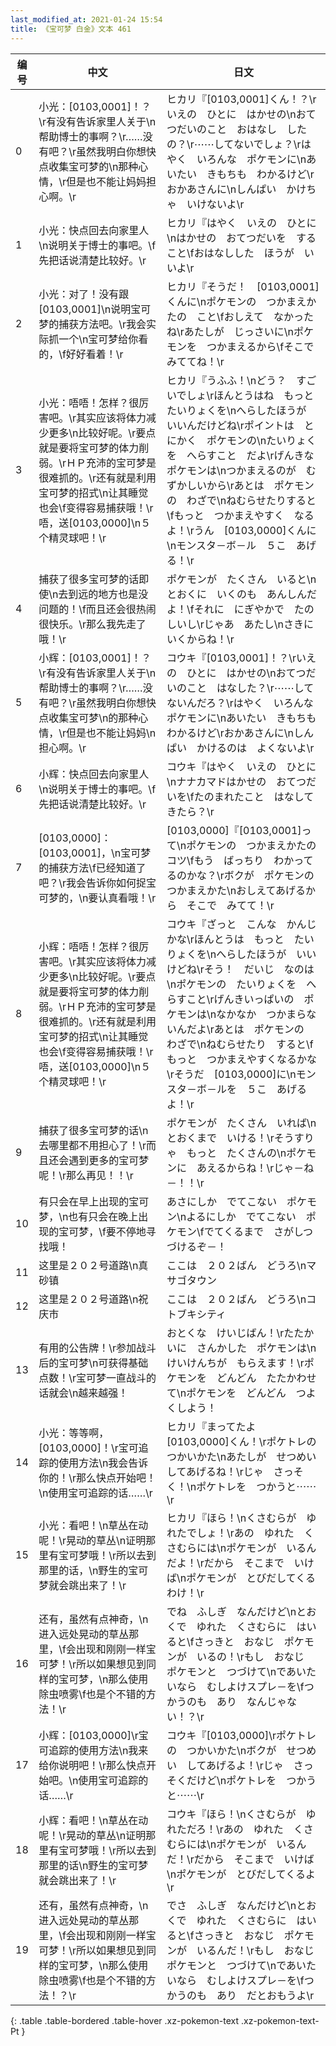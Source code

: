 ```yaml
---
last_modified_at: 2021-01-24 15:54
title: 《宝可梦 白金》文本 461
---
```

| 编号 | 中文 | 日文 |
| ---- | ---- | ---- |
| 0 | 小光：[0103,0001]！？\r有没有告诉家里人关于\n帮助博士的事啊？\r……没有吧？\r虽然我明白你想快点收集宝可梦的\n那种心情，\r但是也不能让妈妈担心啊。\r | ヒカリ『[0103,0001]くん！？\rいえの　ひとに　はかせの\nおてつだいのこと　おはなし　したの？\r⋯⋯してないでしょ？\rはやく　いろんな　ポケモンに\nあいたい　きもちも　わかるけど\rおかあさんに\nしんぱい　かけちゃ　いけないよ\r |
| 1 | 小光：快点回去向家里人\n说明关于博士的事吧。\f先把话说清楚比较好。\r | ヒカリ『はやく　いえの　ひとに\nはかせの　おてつだいを　すること\fおはなしした　ほうが　いいよ\r |
| 2 | 小光：对了！没有跟[0103,0001]\n说明宝可梦的捕获方法吧。\r我会实际抓一个\n宝可梦给你看的，\f好好看着！\r | ヒカリ『そうだ！　[0103,0001]くんに\nポケモンの　つかまえかたの　こと\fおしえて　なかったね\rあたしが　じっさいに\nポケモンを　つかまえるから\fそこで　みててね！\r |
| 3 | 小光：唔唔！怎样？很厉害吧。\r其实应该将体力减少更多\n比较好呢。\r要点就是要将宝可梦的体力削弱。\rＨＰ充沛的宝可梦是很难抓的。\r还有就是利用宝可梦的招式\n让其睡觉也会\f变得容易捕获哦！\r唔，送[0103,0000]\n５个精灵球吧！\r | ヒカリ『うふふ！\nどう？　すごいでしょ\rほんとうはね　もっと　たいりょくを\nへらしたほうが　いいんだけどね\rポイントは　とにかく　ポケモンの\nたいりょくを　へらすこと　だよ\rげんきな　ポケモンは\nつかまえるのが　むずかしいから\rあとは　ポケモンの　わざで\nねむらせたりすると\fもっと　つかまえやすく　なるよ！\rうん　[0103,0000]くんに\nモンスタ－ボ－ル　５こ　あげる！\r |
| 4 | 捕获了很多宝可梦的话即使\n去到远的地方也是没问题的！\f而且还会很热闹很快乐。\r那么我先走了哦！\r | ポケモンが　たくさん　いると\nとおくに　いくのも　あんしんだよ！\fそれに　にぎやかで　たのしいし\rじゃあ　あたし\nさきに　いくからね！\r |
| 5 | 小辉：[0103,0001]！？\r有没有告诉家里人关于\n帮助博士的事啊？\r……没有吧？\r虽然我明白你想快点收集宝可梦\n的那种心情，\r但是也不能让妈妈\n担心啊。\r | コウキ『[0103,0001]！？\rいえの　ひとに　はかせの\nおてつだいのこと　はなした？\r⋯⋯してないんだろ？\rはやく　いろんな　ポケモンに\nあいたい　きもちも　わかるけど\rおかあさんに\nしんぱい　かけるのは　よくないよ\r |
| 6 | 小辉：快点回去向家里人\n说明关于博士的事吧。\f先把话说清楚比较好。\r | コウキ『はやく　いえの　ひとに\nナナカマドはかせの　おてつだいを\fたのまれたこと　はなしてきたら？\r |
| 7 | [0103,0000]：[0103,0001]，\n宝可梦的捕获方法\f已经知道了吧？\r我会告诉你如何捉宝可梦的，\n要认真看哦！\r | [0103,0000]『[0103,0001]って\nポケモンの　つかまえかたの　コツ\fもう　ばっちり　わかってるのかな？\rボクが　ポケモンの　つかまえかた\nおしえてあげるから　そこで　みてて！\r |
| 8 | 小辉：唔唔！怎样？很厉害吧。\r其实应该将体力减少更多\n比较好呢。\r要点就是要将宝可梦的体力削弱。\rＨＰ充沛的宝可梦是很难抓的。\r还有就是利用宝可梦的招式\n让其睡觉也会\f变得容易捕获哦！\r唔，送[0103,0000]\n５个精灵球吧！\r | コウキ『ざっと　こんな　かんじ　かな\rほんとうは　もっと　たいりょくを\nへらしたほうが　いいけどね\rそう！　だいじ　なのは\nポケモンの　たいりょくを　へらすこと\rげんきいっぱいの　ポケモンは\nなかなか　つかまらないんだよ\rあとは　ポケモンの　わざで\nねむらせたり　すると\fもっと　つかまえやすくなるかな\rそうだ　[0103,0000]に\nモンスタ－ボ－ルを　５こ　あげるよ！\r |
| 9 | 捕获了很多宝可梦的话\n去哪里都不用担心了！\r而且还会遇到更多的宝可梦呢！\r那么再见！！\r | ポケモンが　たくさん　いれば\nとおくまで　いける！\rそうすりゃ　もっと　たくさんの\nポケモンに　あえるからね！\rじゃ－ね－！！\r |
| 10 | 有只会在早上出现的宝可梦，\n也有只会在晚上出现的宝可梦，\f要不停地寻找哦！ | あさにしか　でてこない　ポケモン\nよるにしか　でてこない　ポケモン\fでてくるまで　さがしつづけるぞ－！ |
| 11 | 这里是２０２号道路\n真砂镇 | ここは　２０２ばん　どうろ\nマサゴタウン |
| 12 | 这里是２０２号道路\n祝庆市 | ここは　２０２ばん　どうろ\nコトブキシティ |
| 13 | 有用的公告牌！\r参加战斗后的宝可梦\n可获得基础点数！\r宝可梦一直战斗的话就会\n越来越强！ | おとくな　けいじばん！\rたたかいに　さんかした　ポケモンは\nけいけんちが　もらえます！\rポケモンを　どんどん　たたかわせて\nポケモンを　どんどん　つよくしよう！ |
| 14 | 小光：等等啊，[0103,0000]！\r宝可追踪的使用方法\n我会告诉你的！\r那么快点开始吧！\n使用宝可追踪的话……\r | ヒカリ『まってたよ　[0103,0000]くん！\rポケトレの　つかいかた\nあたしが　せつめい　してあげるね！\rじゃ　さっそく！\nポケトレを　つかうと⋯⋯\r |
| 15 | 小光：看吧！\n草丛在动呢！\r晃动的草丛\n证明那里有宝可梦哦！\r所以去到那里的话，\n野生的宝可梦就会跳出来了！\r | ヒカリ『ほら！\nくさむらが　ゆれたでしょ！\rあの　ゆれた　くさむらには\nポケモンが　いるんだよ！\rだから　そこまで　いけば\nポケモンが　とびだしてくるわけ！\r |
| 16 | 还有，虽然有点神奇，\n进入远处晃动的草丛那里，\f会出现和刚刚一样宝可梦！\r所以如果想见到同样的宝可梦，\n那么使用除虫喷雾\f也是个不错的方法！\r | でね　ふしぎ　なんだけど\nとおくで　ゆれた　くさむらに　はいると\fさっきと　おなじ　ポケモンが　いるの！\rもし　おなじ　ポケモンと　つづけて\nであいたいなら　むしよけスプレ－を\fつかうのも　あり　なんじゃない！？\r |
| 17 | 小辉：[0103,0000]\r宝可追踪的使用方法\n我来给你说明吧！\r那么快点开始吧。\n使用宝可追踪的话……\r | コウキ『[0103,0000]\rポケトレの　つかいかた\nボクが　せつめい　してあげるよ！\rじゃ　さっそくだけど\nポケトレを　つかうと⋯⋯\r |
| 18 | 小辉：看吧！\n草丛在动呢！\r晃动的草丛\n证明那里有宝可梦哦！\r所以去到那里的话\n野生的宝可梦就会跳出来了！\r | コウキ『ほら！\nくさむらが　ゆれただろ！\rあの　ゆれた　くさむらには\nポケモンが　いるんだ！\rだから　そこまで　いけば\nポケモンが　とびだしてくるよ\r |
| 19 | 还有，虽然有点神奇，\n进入远处晃动的草丛那里，\f会出现和刚刚一样宝可梦！\r所以如果想见到同样的宝可梦，\n那么使用除虫喷雾\f也是个不错的方法！？\r | でさ　ふしぎ　なんだけど\nとおくで　ゆれた　くさむらに　はいると\fさっきと　おなじ　ポケモンが　いるんだ！\rもし　おなじ　ポケモンと　つづけて\nであいたいなら　むしよけスプレ－を\fつかうのも　あり　だとおもうよ\r |
{: .table .table-bordered .table-hover .xz-pokemon-text .xz-pokemon-text-Pt }